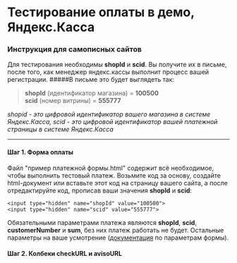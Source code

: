 Тестирование оплаты в демо, Яндекс.Касса
========================================
### Инструкция для самописных сайтов

Для тестирования необходимы **shopId** и **scid**. Вы получите их в письме, после того, как менеджер яндекс.кассы выполнит процесс вашей регистрации.
#####В письме это будет выглядеть так:
> **shopId** (идентификатор магазина) = **100500**  
> **scid** (номер витрины) = **555777**

_shopid - это цифровой идентификатор вашего магазина в системе Яндекс.Касса, scid - это цифровой идентификатор вашей платежной страницы в системе Яндекс.Касса_

---
#### Шаг 1. Форма оплаты
Файл "пример платежной формы.html" содержит всё необходимое, чтобы выполнить тестовый платеж. Возьмите код за основу, создайте html-документ или вставьте этот код на страницу вашего сайта, а после отредактируйте код, прописав ваши значения **shopId** и **scid**:

    <input type="hidden" name="shopId" value="100500">
    <input type="hidden" name="scid" value="555777">

Обязательными параметрами платежа являются **shopId**, **scid**, **customerNumber** и **sum**, без них платеж работать не будет. Остальные параметры на ваше усмотрение ([документация](https://tech.yandex.ru/money/doc/payment-solution/payment-form/payment-form-http-docpage/) по параметрам формы).

#### Шаг 2. Колбеки checkURL и avisoURL
